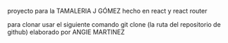 proyecto para la TAMALERIA J GÓMEZ hecho en react y react router
 
 para clonar usar el siguiente comando
 git clone (la ruta del repositorio de github)
 elaborado por ANGIE MARTINEZ


